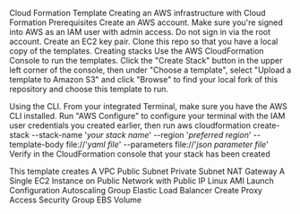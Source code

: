 Cloud Formation Template
Creating an AWS infrastructure with Cloud Formation
Prerequisites
Create an AWS account.
Make sure you're signed into AWS as an IAM user with admin access. Do not sign in via the root account.
Create an EC2 key pair.
Clone this repo so that you have a local copy of the templates.
Creating stacks
Use the AWS CloudFormation Console to run the templates. Click the "Create Stack" button in the upper left corner of the console, then under "Choose a template", select "Upload a template to Amazon S3" and click "Browse" to find your local fork of this repository and choose this template to run.

Using the CLI. From your integrated Terminal, make sure you have the AWS CLI installed. Run "AWS Configure" to configure your terminal with the IAM user credentials you created earlier, then run aws cloudformation create-stack --stack-name '_your stack name_' --region '_preferred region_' --template-body file://'_yaml file_' --parameters file://'_json parameter file_' Verify in the CloudFormation console that your stack has been created

This template creates
A VPC
Public Subnet
Private Subnet
NAT Gateway
A Single EC2 Instance on Public Network with Public IP
Linux AMI
Launch Configuration
Autoscaling Group
Elastic Load Balancer
Create Proxy Access Security Group
EBS Volume
